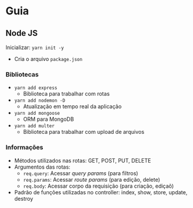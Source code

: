 # Guia

## Node JS

Inicializar: `yarn init -y`

- Cria o arquivo `package.json`

### Bibliotecas

- `yarn add express`
  - Biblioteca para trabalhar com rotas
- `yarn add nodemon -D`
  - Atualização em tempo real da aplicação
- `yarn add mongoose`
  - ORM para MongoDB
- `yarn add multer`
  - Biblioteca para trabalhar com upload de arquivos

### Informações

- Métodos utilizados nas rotas: GET, POST, PUT, DELETE
- Argumentos das rotas:
  - `req.query`: Acessar *query params* (para filtros)
  - `req.params`: Acessar *route params* (para edição, delete)
  - `req.body`: Acessar corpo da requisição (para criação, ediçaõ)
- Padrão de funções utilizadas no controller: index, show, store, update, destroy